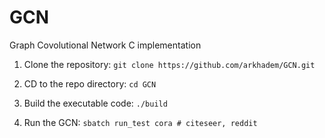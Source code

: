 # GCN
Graph Covolutional Network C implementation

1) Clone the repository:
`git clone https://github.com/arkhadem/GCN.git`

2) CD to the repo directory:
`cd GCN`

1) Build the executable code:
`./build`

2) Run the GCN:
`sbatch run_test cora # citeseer, reddit`
